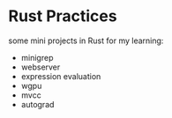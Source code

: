 # Rust Practices

some mini projects in Rust for my learning:
- minigrep
- webserver
- expression evaluation
- wgpu
- mvcc
- autograd
